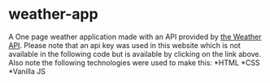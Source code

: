 # weather-app
A One page weather application made with an API provided by [the Weather API](https://www.weatherapi.com/).
Please note that an api key was used in this website which is not available in the following code but is available by clicking on the link above.
Also note the following technologies were used to make this:
  *HTML
  *CSS
  *Vanilla JS
